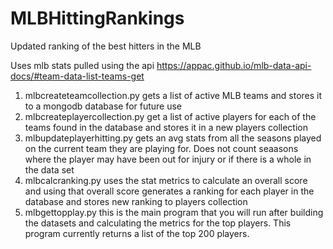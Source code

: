# MLBHittingRankings
Updated ranking of the best hitters in the MLB 

Uses mlb stats pulled using the api https://appac.github.io/mlb-data-api-docs/#team-data-list-teams-get

1. mlbcreateteamcollection.py gets a list of active MLB teams and stores it to a mongodb database for future use 
2. mlbcreateplayercollection.py get a list of active players for each of the teams found in the database and stores it in a new players collection 
3. mlbupdateplayerhitting.py gets an avg stats from all the seasons played on the current team they are playing for. Does not count seaasons where the player may have been out for injury or if there is a whole in the data set
4. mlbcalcranking.py uses the stat metrics to calculate an overall score and using that overall score generates a ranking for each player in the database and stores new ranking to players collection 
5. mlbgettopplay.py this is the main program that you will run after building the datasets and calculating the metrics for the top players. This program currently returns a list of the top 200 players.
